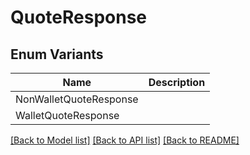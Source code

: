 # QuoteResponse

## Enum Variants

| Name | Description |
|---- | -----|
| NonWalletQuoteResponse |  |
| WalletQuoteResponse |  |

[[Back to Model list]](../README.md#documentation-for-models) [[Back to API list]](../README.md#documentation-for-api-endpoints) [[Back to README]](../README.md)


